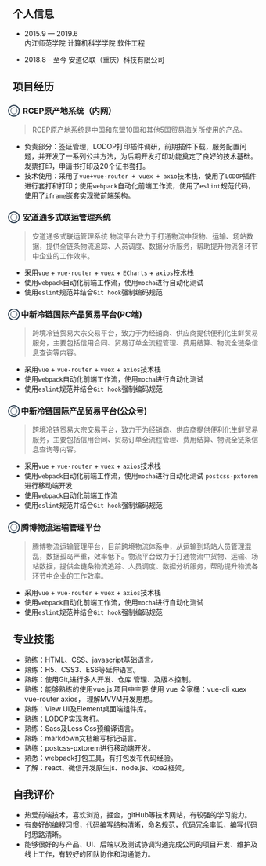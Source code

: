 ## 个人信息
* 2015.9 — 2019.6  
内江师范学院 计算机科学学院 软件工程

* 2018.8 - 至今 
安道亿联（重庆）科技有限公司

## 项目经历 
<h3>
    <span style="position: relative;">
        <span style="position: absolute; top: 50%; left: 2px; transform: translate(-50%, -50%); display: inline-block; width: 20px; height: 20px; border: 2px solid #2c3e50; border-radius: 50%;">
            <span style="position: absolute; top: 50%; left: 50%; transform: translate(-50%, -50%); width: 12px; height: 12px; border: 1px solid #2c3e50; border-radius: 50%;"></span>
        </span>
    　 RCEP原产地系统（内网）
    </span>
</h3>

> RCEP原产地系统是中国和东盟10国和其他5国贸易海关所使用的产品。

* 负责部分：签证管理，LODOP打印插件调研，前期插件下载，服务配置问题，并开发了一系列公共方法，为后期开发打印功能奠定了良好的技术基础。发票打印，申请书打印及20个证书套打。
* 技术使用：采用了`vue+vue-router + vuex + axio`技术栈，使用了`LODOP`插件进行套打和打印；使用`webpack`自动化前端工作流，使用了`eslint`规范代码，使用了`iframe`嵌套实现微前端架构。



<h3>
    <span style="position: relative;">
        <span style="position: absolute; top: 50%; left: 2px; transform: translate(-50%, -50%); display: inline-block; width: 20px; height: 20px; border: 2px solid #2c3e50; border-radius: 50%;">
            <span style="position: absolute; top: 50%; left: 50%; transform: translate(-50%, -50%); width: 12px; height: 12px; border: 1px solid #2c3e50; border-radius: 50%;"></span>
        </span>
    　 安道通多式联运管理系统
    </span>
</h3>

> 安道通多式联运管理系统
> 物流平台致力于打通物流中货物、运输、场站数据，提供全链条物流追踪、人员调度、数据分析服务，帮助提升物流各环节中企业的工作效率。

* 采用`vue` + `vue-router` + `vuex` + `ECharts` + `axios`技术栈
* 使用`webpack`自动化前端工作流，使用`mocha`进行自动化测试
* 使用`eslint`规范并结合`Git hook`强制编码规范


<h3>
    <span style="position: relative;">
        <span style="position: absolute; top: 50%; left: 2px; transform: translate(-50%, -50%); display: inline-block; width: 20px; height: 20px; border: 2px solid #2c3e50; border-radius: 50%;">
            <span style="position: absolute; top: 50%; left: 50%; transform: translate(-50%, -50%); width: 12px; height: 12px; border: 1px solid #2c3e50; border-radius: 50%;"></span>
        </span>
    　中新冷链国际产品贸易平台(PC端)
    </span>
</h3>

> 跨境冷链贸易大宗交易平台，致力于为经销商、供应商提供便利化生鲜贸易服务，主要包括信用合同、贸易订单全流程管理、费用结算、物流全链条信息查询等内容。

* 采用`vue` + `vue-router` + `vuex` + `axios`技术栈
* 使用`webpack`自动化前端工作流，使用`mocha`进行自动化测试
* 使用`eslint`规范并结合`Git hook`强制编码规范


<h3>
    <span style="position: relative;">
        <span style="position: absolute; top: 50%; left: 2px; transform: translate(-50%, -50%); display: inline-block; width: 20px; height: 20px; border: 2px solid #2c3e50; border-radius: 50%;">
            <span style="position: absolute; top: 50%; left: 50%; transform: translate(-50%, -50%); width: 12px; height: 12px; border: 1px solid #2c3e50; border-radius: 50%;"></span>
        </span>
    　中新冷链国际产品贸易平台(公众号)
    </span>
</h3>

> 跨境冷链贸易大宗交易平台，致力于为经销商、供应商提供便利化生鲜贸易服务，主要包括信用合同、贸易订单全流程管理、费用结算、物流全链条信息查询等内容。

* 采用`vue` + `vue-router` + `vuex` + `axios`技术栈
* 使用`webpack`自动化前端工作流，使用`mocha`进行自动化测试 `postcss-pxtorem`进行移动端开发
* 使用`webpack`自动化前端工作流
* 使用`eslint`规范并结合`Git hook`强制编码规范

<h3>
    <span style="position: relative;">
        <span style="position: absolute; top: 50%; left: 2px; transform: translate(-50%, -50%); display: inline-block; width: 20px; height: 20px; border: 2px solid #2c3e50; border-radius: 50%;">
            <span style="position: absolute; top: 50%; left: 50%; transform: translate(-50%, -50%); width: 12px; height: 12px; border: 1px solid #2c3e50; border-radius: 50%;"></span>
        </span>
    　腾博物流运输管理平台
    </span>
</h3>

> 腾博物流运输管理平台，目前跨境物流体系中，从运输到场站人员管理混乱，数据孤岛严重，效率低下。物流平台致力于打通物流中货物、运输、场站数据，提供全链条物流追踪、人员调度、数据分析服务，帮助提升物流各环节中企业的工作效率。

* 采用`vue` + `vue-router` + `vuex` + `axios`技术栈
* 使用`webpack`自动化前端工作流，使用`mocha`进行自动化测试
* 使用`eslint`规范并结合`Git hook`强制编码规范

## 专业技能
* 熟练：HTML、CSS、javascript基础语言。 
* 熟练：H5、CSS3、ES6等延伸语言。 
* 熟练：使用Git,进行多人开发、仓库 管理、及版本控制。 
* 熟练：能够熟练的使用vue.js,项目中主要 使用 vue 全家桶：vue-cli xuex vue-router axios， 
理解MVVM开发思想。
* 熟练：View UI及Element桌面端组件库。
* 熟练：LODOP实现套打。
* 熟练：Sass及Less Css预编译语言。 
* 熟练：markdown文档编写标记语言。
* 熟练：postcss-pxtorem进行移动端开发。
* 熟悉：webpack打包工具，有打包发布代码经验。 
* 了解：react、微信开发原生js、node.js、koa2框架。

## 自我评价
* 热爱前端技术，喜欢浏览，掘金，gitHub等技术网站，有较强的学习能力。
* 有良好的编程习惯，代码编写结构清晰，命名规范，代码冗余率低，编写代码时思路清晰。
* 能够很好的与产品、UI、后端以及测试协调沟通完成公司的项目开发、维护及线上工作，有较好的团队协作和沟通能力。
